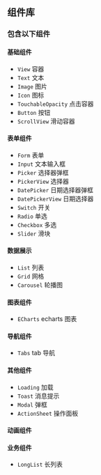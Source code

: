 ## 组件库

### 包含以下组件

#### 基础组件

- `View` 容器
- `Text` 文本
- `Image` 图片
- `Icon` 图标
- `TouchableOpacity` 点击容器
- `Button` 按钮
- `ScrollView` 滑动容器

#### 表单组件

- `Form` 表单
- `Input` 文本输入框
- `Picker` 选择器弹框
- `PickerView` 选择器
- `DatePicker` 日期选择器弹框
- `DatePickerView` 日期选择器
- `Switch` 开关
- `Radio` 单选
- `Checkbox` 多选
- `Slider` 滑块

#### 数据展示

- `List` 列表
- `Grid` 网格
- `Carousel` 轮播图

#### 图表组件

- `ECharts` echarts 图表

#### 导航组件

- `Tabs` tab 导航

#### 其他组件

- `Loading` 加载
- `Toast` 消息提示
- `Modal` 弹框
- `ActionSheet` 操作面板

#### 动画组件

#### 业务组件

- `LongList` 长列表

